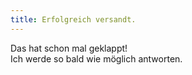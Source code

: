 ```yaml
---
title: Erfolgreich versandt.
---
```


Das hat schon mal geklappt! <br />
Ich werde so bald wie möglich antworten.
